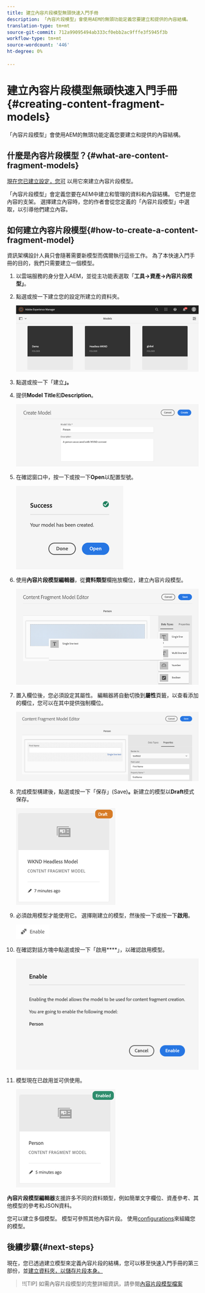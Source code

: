 ```yaml
---
title: 建立內容片段模型無頭快速入門手冊
description: 「內容片段模型」會使用AEM的無頭功能定義您要建立和提供的內容結構。
translation-type: tm+mt
source-git-commit: 712a99095494ab333cf0ebb2ac9fffe3f5945f3b
workflow-type: tm+mt
source-wordcount: '446'
ht-degree: 0%

---
```



# 建立內容片段模型無頭快速入門手冊{#creating-content-fragment-models}

「內容片段模型」會使用AEM的無頭功能定義您要建立和提供的內容結構。

## 什麼是內容片段模型？{#what-are-content-fragment-models}

[現在您已建立設定，您可](create-configuration.md) 以用它來建立內容片段模型。

「內容片段模型」會定義您要在AEM中建立和管理的資料和內容結構。 它們是您內容的支架。 選擇建立內容時，您的作者會從您定義的「內容片段模型」中選取，以引導他們建立內容。

## 如何建立內容片段模型{#how-to-create-a-content-fragment-model}

資訊架構設計人員只會隨著需要新模型而偶爾執行這些工作。 為了本快速入門手冊的目的，我們只需要建立一個模型。

1. 以雲端服務的身分登入AEM，並從主功能表選取「**工具->資產->內容片段模型」**。
1. 點選或按一下建立您的設定所建立的資料夾。

   ![模型資料夾](../assets/models-folder.png)
1. 點選或按一下「建立&#x200B;**」。**
1. 提供&#x200B;**Model Title**&#x200B;和&#x200B;**Description**。

   ![建立模型](../assets/models-create.png)
1. 在確認窗口中，按一下或按一下&#x200B;**Open**&#x200B;以配置型號。

   ![確認窗口](../assets/models-confirmation.png)
1. 使用&#x200B;**內容片段模型編輯器**，從&#x200B;**資料類型**&#x200B;欄拖放欄位，建立內容片段模型。

   ![拖放欄位](../assets/models-drag-and-drop.png)

1. 置入欄位後，您必須設定其屬性。 編輯器將自動切換到&#x200B;**屬性**&#x200B;頁籤，以查看添加的欄位，您可以在其中提供強制欄位。

   ![設定屬性](../assets/models-configure-properties.png)
1. 完成模型構建後，點選或按一下「保存」(Save)**。**&#x200B;新建立的模型以&#x200B;**Draft**&#x200B;模式保存。

   ![在拔模模式下建模](../assets/models-draft.png)
1. 必須啟用模型才能使用它。 選擇剛建立的模型，然後按一下或按一下&#x200B;**啟用**。

   ![啟用模型](../assets/models-enable.png)
1. 在確認對話方塊中點選或按一下「啟用&#x200B;****」，以確認啟用模型。

   ![啟用確認對話框](../assets/models-enabling.png)
1. 模型現在已啟用並可供使用。

   ![啟用型號](../assets/models-enabled.png)

**內容片段模型編輯器**&#x200B;支援許多不同的資料類型，例如簡單文字欄位、資產參考、其他模型的參考和JSON資料。

您可以建立多個模型。 模型可參照其他內容片段。 使用[configurations](create-configuration.md)來組織您的模型。

## 後續步驟{#next-steps}

現在，您已透過建立模型來定義內容片段的結構，您可以移至快速入門手冊的第三部份，並[建立資料夾，以儲存片段本身。](create-assets-folder.md)

>!![TIP]
如需內容片段模型的完整詳細資訊，請參閱[內容片段模型檔案](/help/assets/content-fragments/content-fragments-models.md)
